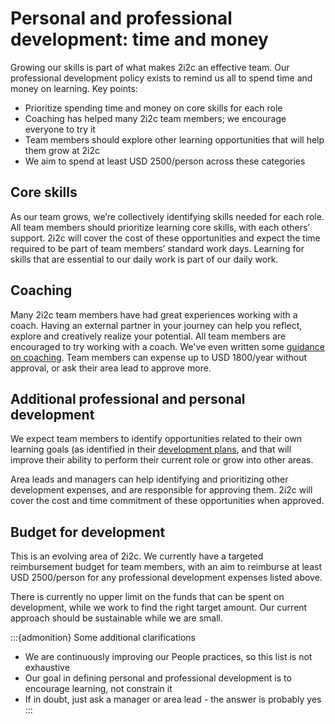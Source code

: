 # Personal and professional development: time and money

Growing our skills is part of what makes 2i2c an effective team. Our professional development policy exists to remind us all to spend time and money on learning. 
Key points: 
* Prioritize spending time and money on core skills for each role
* Coaching has helped many 2i2c team members; we encourage everyone to try it
* Team members should explore other learning opportunities that will help them grow at 2i2c
* We aim to spend at least USD 2500/person across these categories 

## Core skills
As our team grows, we’re collectively identifying skills needed for each role. All team members should prioritize learning core skills, with each others’ support.
2i2c will cover the cost of these opportunities and expect the time required to be part of team members’ standard work days. Learning for skills that are essential to our daily work is part of our daily work. 


## Coaching
Many 2i2c team members have had great experiences working with a coach. Having an external partner in your journey can help you reflect, explore and creatively realize your potential.
All team members are encouraged to try working with a coach. We've even written some [guidance on coaching](https://docs.google.com/presentation/d/1r5Sb4BmBgZM3Gyz4gLHfv2kxk6vFfmz2tczrMAqihLg/edit?usp=sharing). 
Team members can expense up to USD 1800/year without approval, or ask their area lead to approve more.  


## Additional professional and personal development
We expect team members to identify opportunities related to their own learning goals (as identified in their [development plans](development-process.md), and that will improve their ability to perform their current role or grow into other areas. 

Area leads and managers can help identifying and prioritizing other development expenses, and are responsible for approving them. 2i2c will cover the cost and time commitment of these opportunities when approved. 


## Budget for development
This is an evolving area of 2i2c. We currently have a targeted reimbursement budget for team members, with an aim to reimburse at least USD 2500/person for any professional development expenses listed above. 

There is currently no upper limit on the funds that can be spent on development, while we work to find the right target amount. Our current approach should be sustainable while we are small.

:::{admonition} Some additional clarifications
* We are continuously improving our People practices, so this list is not exhaustive
* Our goal in defining personal and professional development is to encourage learning, not constrain it
* If in doubt, just ask a manager or area lead - the answer is probably yes                                                                              
:::
